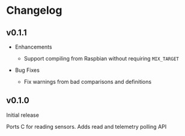 # Changelog

## v0.1.1

* Enhancements
  * Support compiling from Raspbian without requiring `MIX_TARGET`

* Bug Fixes
  * Fix warnings from bad comparisons and definitions

## v0.1.0

Initial release

Ports C for reading sensors. Adds read and telemetry polling API
